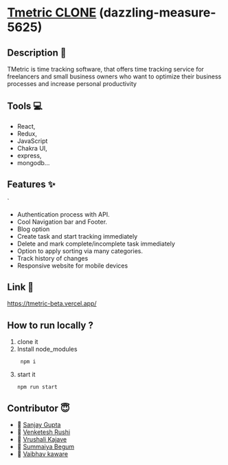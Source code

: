 
#  [Tmetric CLONE](https://tmetric-beta.vercel.app/) (dazzling-measure-5625)
 
 ## Description  📃
  TMetric is time tracking software, that offers time tracking service for freelancers and small business owners who want to optimize their business processes and increase personal productivity
   
 ## Tools 💻
- React,
- Redux,
- JavaScript
- Chakra UI,
- express,
- mongodb...

## Features ✨
`
- Authentication process with API.
- Cool Navigation bar and Footer.
- Blog option
- Create task and start tracking immediately
- Delete and mark complete/incomplete task immediately
- Option to apply sorting via many categories.
- Track history of changes
- Responsive website for mobile devices

## Link  🔗
https://tmetric-beta.vercel.app/

## How to run locally ?
 1. clone it
 2. Install node_modules
     ```
      npm i
     ```
 3. start it
     ```
     npm run start
     ```

## Contributor  😇

- 👤 [Sanjay Gupta](https://github.com/IamSanjayGupta)
- 👤 [Venketesh Rushi](https://github.com/VenketeshRushi)
- 👤 [Vrushali Kajave](https://github.com/vrushalikajave)
- 👤 [Summaiya Begum](https://github.com/Summaiya-Begum)
- 👤 [Vaibhav kaware](https://github.com/vkaware)

